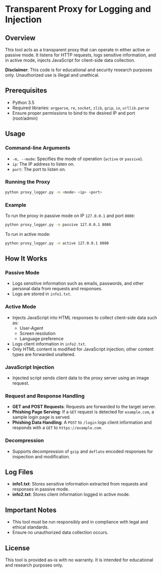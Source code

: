 
# Transparent Proxy for Logging and Injection

## Overview
This tool acts as a transparent proxy that can operate in either active or passive mode. It listens for HTTP requests, logs sensitive information, and in active mode, injects JavaScript for client-side data collection.

**Disclaimer**: This code is for educational and security research purposes only. Unauthorized use is illegal and unethical.

## Prerequisites
- Python 3.5
- Required libraries: `argparse`, `re`, `socket`, `zlib`, `gzip`, `io`, `urllib.parse`
- Ensure proper permissions to bind to the desired IP and port (root/admin)

## Usage
### Command-line Arguments
- `-m, --mode`: Specifies the mode of operation (`active` or `passive`). 
- `ip`: The IP address to listen on.
- `port`: The port to listen on.

### Running the Proxy
```bash
python proxy_logger.py -m <mode> <ip> <port>
```

### Example
To run the proxy in passive mode on IP `127.0.0.1` and port `8080`:
```bash
python proxy_logger.py -m passive 127.0.0.1 8080
```

To run in active mode:
```bash
python proxy_logger.py -m active 127.0.0.1 8080
```

## How It Works
### Passive Mode
- Logs sensitive information such as emails, passwords, and other personal data from requests and responses.
- Logs are stored in `info1.txt`.

### Active Mode
- Injects JavaScript into HTML responses to collect client-side data such as:
  - User-Agent
  - Screen resolution
  - Language preference
- Logs client information in `info2.txt`.
- Only HTML content is modified for JavaScript injection; other content types are forwarded unaltered.

### JavaScript Injection
- Injected script sends client data to the proxy server using an image request.

### Request and Response Handling
- **GET and POST Requests**: Requests are forwarded to the target server.
- **Phishing Page Serving**: If a `GET` request is detected for `example.com`, a sample login page is served.
- **Phishing Data Handling**: A `POST` to `/login` logs client information and responds with a `GET` to `https://example.com`.

### Decompression
- Supports decompression of `gzip` and `deflate` encoded responses for inspection and modification.

## Log Files
- **info1.txt**: Stores sensitive information extracted from requests and responses in passive mode.
- **info2.txt**: Stores client information logged in active mode.

## Important Notes
- This tool must be run responsibly and in compliance with legal and ethical standards.
- Ensure no unauthorized data collection occurs.

## License
This tool is provided as-is with no warranty. It is intended for educational and research purposes only.

